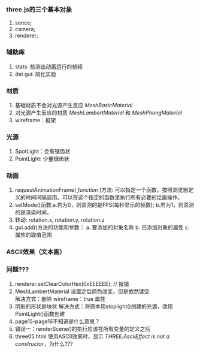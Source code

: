 ### three.js的三个基本对象
1. sence;
2. camera;
3. renderer;

### 辅助库
1. stats: 检测出动画运行的帧频
2. dat.gui: 简化实验

### 材质
1. 基础材质不会对光源产生反应  *MeshBasicMaterial*
2. 对光源产生反应的材质 *MeshLambertMaterial*  和 *MeshPhongMaterial*
3. wireframe：框架

### 光源
1. SpotLight：会有锯齿状
2. PointLight: 少量锯齿状

### 动画 
1. requestAnimationFrame( *function* )方法: 可以指定一个函数，按照浏览器定义的时间间隔调用。可以在这个指定的函数里执行所有必要的绘画操作。
2. setMode()函数:a.若为0，则监测的是FPS(每秒显示的帧数);
                 b.若为1，则监测的是渲染时间。
3. 转动: rotation.x, rotation.y, rotation.z
4. gui.add()方法的功能和参数：
    a. 要添加的对象名称
    b. 已添加对象的属性
    c. 属性的取值范围
### ASCII效果（文本画）

### 问题???
1. renderer.setClearColorHex(0xEEEEEE);  //  报错
2. MeshLambertMaterial 设置之后颜色改变。但是依然镂空  
    解决方式：删除 wireframe：true 属性
3. 阴影的形状是块状
    解决方式：将原本用stoplight()创建的光源，改用PointLight()函数创建
4. page15-page16不知道是什么意思？
5. 错误一：renderScene()的执行应该在所有变量的定义之后
6. three05.html 使用ASCII效果时，显示 *THREE.AsciiEffect is not a constructor*，为什么???